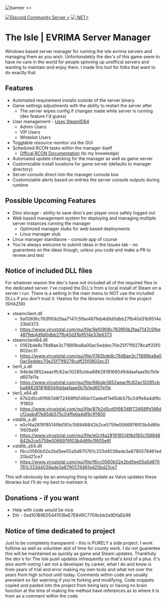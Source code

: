 ![banner ><](https://github.com/user-attachments/assets/1ed4874f-51bc-455d-b8cf-64251c292669)

[![Discord Community Server <](https://img.shields.io/badge/Discord-5865F2?style=for-the-badge&logo=discord&logoColor=white 'Discord Community Server')](https://discord.gg/bRGpRZWbK8) [![.NET>](https://github.com/Crash0v3r1de/the-isle-evrima-manager/actions/workflows/dotnet.yml/badge.svg)](https://github.com/Crash0v3r1de/the-isle-evrima-manager/actions/workflows/dotnet.yml)
# The Isle | EVRIMA Server Manager
Windows based server manager for running the isle evrima servers and managing them as you wish. Unfortunatekly the dev's of this game seem to have no care in the world for people spinning up unoffical servers and wanting to maintain and enjoy them. I made this tool for folks that want to do exactly that.
## Features
* Automated requirement installs outside of the server binary
* Game settings adjustments with the ability to restart the server after
  * The server wipes config if changes made while server is running (dev feature I'd guess)
* User management - [Uses SteamID64](https://steamid.io/)
  * Admin Users
  * VIP Users
  * Whitelist Users
* Togglable resource monitor via the GUI
* Scheduled RCON tasks within the manager itself
  * [Offical RCON Documentation](https://docs.google.com/document/d/1JI_qVdKIZrqcVTY2Tqnm1T_Ws3_1r5nINGxfprbWw7w/edit?tab=t.0#heading=h.p9tfb89b07jd) (to my knowledge)
* Automated update checking for the manager as well as game server
* Customizable install locations for game server (defaults to manager directory)
* Server console direct into the manager console box
* Customizable alerts based on entries the server console outputs during runtime

## Possible Upcoming Features
* Dino storage - ability to save dino's per player once safely logged out
* Web based management system for deploying and managing multiple server instances running the manager
  * Optimzed manager stubs for web based deployments
  * Linux manager stub
* Linux manager standlaone - console app of course
* You're always welcome to submit ideas in the Issues tab - no guarantees on the ideas though, unless you code and make a PR to review and test

## Notice of included DLL files
For whatever reason the dev's have not included all of the required files in the dedicated server. I've copied the DLL's from a local install of Steam on a server I run. There is a setting in the main menu to NOT use the included DLLs if you don't trust it.
Hashes for the libraries included in the project (SHA256)
* steamclient.dll
  * 9a10906c763f60b2faa7147c5fbe487feb4d9d0dbb27fb40d31b9514e33b6373
  * https://www.virustotal.com/gui/file/9a10906c763f60b2faa7147c5fbe487feb4d9d0dbb27fb40d31b9514e33b6373
* steamclient64.dll
  * 0182bde8c78d8ae3c71889ba8a00ac5eddec70e25f71f8278caff25f0802ec31
  * https://www.virustotal.com/gui/file/0182bde8c78d8ae3c71889ba8a00ac5eddec70e25f71f8278caff25f0802ec31
* tier0_s.dll
  * 94bde3852aeacffc62ac10285cbba8862818166049ddaafaae5b7b1ed607e11e
  * https://www.virustotal.com/gui/file/94bde3852aeacffc62ac10285cbba8862818166049ddaafaae5b7b1ed607e11e
* tier0_s64.dll
  * 87b2d5cd0f667d8f72468ffd146dcf2aebdf7e65db575c04ffe6a4df9c1f1850
  * https://www.virustotal.com/gui/file/87b2d5cd0f667d8f72468ffd146dcf2aebdf7e65db575c04ffe6a4df9c1f1850
* vstdlib_s.dll
  * e0cf4a281918514f8d193c158948842b2ce5759e0066976f03b4d99c1f605e6f
  * https://www.virustotal.com/gui/file/e0cf4a281918514f8d193c158948842b2ce5759e0066976f03b4d99c1f605e6f
* vstdlib_s64.dll
  * f6cc0560b02e2bd5ee55a5d870761c333d4038ade3a8790578461ed20bd21ce7
  * https://www.virustotal.com/gui/file/f6cc0560b02e2bd5ee55a5d870761c333d4038ade3a8790578461ed20bd21ce7
  
This will obviously be an annoying thing to update as Valve updates these libraries but I'll do my best to maintain it.

## Donations - if you want
* Help with code would be nice
* Eth - 0xd101B9E05441518eE7E849C7709cbb2e9DfaEb96

## Notice of time dedicated to project
Just to be completely transparent - this is PURELY a side project. I work fulltime as well as volunteer alot of time for county work. I do not guarentee this will be maintained as quickly as game and Steam updates. Thankfully the dev's for The Isle push updates infrequently so that's kind of a plus.
It's also worth noting I am not a developer by career, what I do and know is from years of trial and error making my own tools and what not over the years from high school until today. Comments within code are usually prevelant so fair watrning if you're forking and modifying.
Code snippets copied and pasted into the project from being lazy or having no brain function at the time of making the method have references as to where it is from as a comment within the code.
